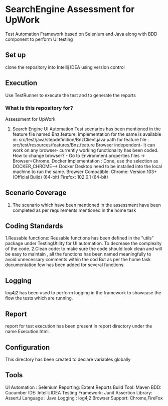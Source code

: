 # SearchEngine Assessment for UpWork
Test Automation Framework based on Selenium and Java along with BDD component to perform UI testing

## Set up

clone the repository into Intellij IDEA using version control

## Execution
Use TestRunner to execute the test and to generate the reports

### What is this repository for? ###
Assessment for UpWork

1. Search Engine UI Automation
   Test scenarios has been mentioned in the feature file named Bnz.feature,
   implementation for the same is available in: src/test/java/stepdefinition/BnzClient.java
   path for feature file : src/test/resources/features/Bnz.feature
   Browser independent- It can work on any browser- currently working functionality has been coded.
   How to change browser? - Go to Environment.properties files -> Browser=Chrome.
   Docker Implementation : Done, use the selection as DOCKER_CHROME--> Docker Desktop need to be installed into the local machine to run the same.
   Browser Compatible:
   Chrome: Version 103+ (Official Build) (64-bit)
   Firefox: 102.0.1 (64-bit)
   
## Scenario Coverage
1. The scenario which have been mentioned in the assessment have been completed as per requirements mentioned in the home task


## Coding Standards

1.Reusable functions: Reusable functions has been defined in the "utils" package under TestingUtility for UI automation. To decrease the
complexity of the code.
2.Clean code: to make sure the code should look clean and will be easy to maintain , all the functions has been
named meaningfully to avoid unnecessary comments within the cod But as per the home task documentation few has been added for several functions.

## Logging

log4j2 has been used to perform logging in the framework to showcase the flow the tests which are running.

## Report
report for test execution has been present in report directory under the name Execution.html.

## Configuration
This directory has been created to declare variables globally

## Tools
UI Automation : Selenium
Reporting: Extent Reports
Build Tool: Maven
BDD: Cucumber
IDE: Intellij IDEA
Testing Framework: Junit
Assertion Library: AssertJ
Language : Java
Logging  : log4j2
Browser Support: Chrome,FireFox



